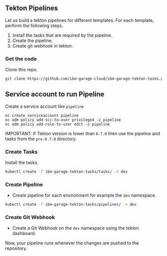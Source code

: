 ## Tekton Pipelines

Let us build a tekton pipelines for different templates. For each template, perform the following steps.

1. Install the tasks that are required by the pipeline.
2. Create the pipeline.
3. Create git webhook in tekton.

### Get the code

Clone this repo.

```bash
git clone https://github.com/ibm-garage-cloud/ibm-garage-tekton-tasks.git
```

## Service account to run Pipeline

Create a service account like `pipeline`
```
oc create serviceaccount pipeline
oc adm policy add-scc-to-user privileged -z pipeline
oc adm policy add-role-to-user edit -z pipeline
```

IMPORTANT: If Tekton version is lower than `0.7.0` then use the pipeline and tasks from the `pre-0.7.0` directory.

### Create Tasks

Install the tasks.

```bash
kubectl create -f ibm-garage-tekton-tasks/tasks/ -n dev
```

### Create Pipeline

- Create pipeline for each environment for example the `dev` namespace.

```bash
kubectl create -f ibm-garage-tekton-tasks/pipelines/ -n dev
```


### Create Git Webhook

- Create a Git Webhook on the `dev` namespace using the tekton dashboard.

Now, your pipeline runs whenever the changes are pushed to the repository.
